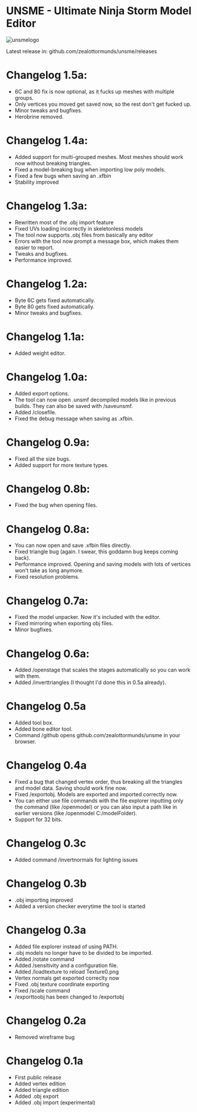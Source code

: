 # UNSME - Ultimate Ninja Storm Model Editor

![unsmelogo](https://user-images.githubusercontent.com/33766519/35544569-cfeb386a-0549-11e8-8bdf-f2c8fa1acc6e.png)

Latest release in: github.com/zealottormunds/unsme/releases

# Changelog 1.5a:
- 6C and 80 fix is now optional, as it fucks up meshes with multiple groups.
- Only vertices you moved get saved now, so the rest don't get fucked up.
- Minor tweaks and bugfixes.
- Herobrine removed.

# Changelog 1.4a:
- Added support for multi-grouped meshes. Most meshes should work now without breaking triangles.
- Fixed a model-breaking bug when importing low poly models.
- Fixed a few bugs when saving an .xfbin
- Stability improved

# Changelog 1.3a:
- Rewritten most of the .obj import feature
- Fixed UVs loading incorrectly in skeletonless models
- The tool now supports .obj files from basically any editor
- Errors with the tool now prompt a message box, which makes them easier to report.
- Tweaks and bugfixes.
- Performance improved.

# Changelog 1.2a:
- Byte 6C gets fixed automatically.
- Byte 80 gets fixed automatically.
- Minor tweaks and bugfixes.

# Changelog 1.1a:
- Added weight editor.

# Changelog 1.0a:
- Added export options.
- The tool can now open .unsmf decompiled models like in previous builds. They can also be saved with /saveunsmf.
- Added /closefile.
- Fixed the debug message when saving as .xfbin.

# Changelog 0.9a:
- Fixed all the size bugs.
- Added support for more texture types.

# Changelog 0.8b:
- Fixed the bug when opening files.

# Changelog 0.8a:
- You can now open and save .xfbin files directly.
- Fixed triangle bug (again. I swear, this goddamn bug keeps coming back).
- Performance improved. Opening and saving models with lots of vertices won't take as long anymore.
- Fixed resolution problems.

# Changelog 0.7a:
- Fixed the model unpacker. Now it's included with the editor.
- Fixed mirroring when exporting obj files.
- Minor bugfixes.

# Changelog 0.6a:
- Added /openstage that scales the stages automatically so you can work with them.
- Added /inverttriangles (I thought I'd done this in 0.5a already).

# Changelog 0.5a
- Added tool box.
- Added bone editor tool.
- Command /github opens github.com/zealottormunds/unsme in your browser.

# Changelog 0.4a
- Fixed a bug that changed vertex order, thus breaking all the triangles and model data. Saving should work fine now.
- Fixed /exportobj. Models are exported and imported correctly now.
- You can either use file commands with the file explorer inputting only the command (like /openmodel) or you can also input a path like in earlier versions (like /openmodel C:/modelFolder).
- Support for 32 bits.

# Changelog 0.3c
- Added command /invertnormals for lighting issues

# Changelog 0.3b
- .obj importing improved
- Added a version checker everytime the tool is started

# Changelog 0.3a
- Added file explorer instead of using PATH.
- .obj models no longer have to be divided to be imported.
- Added /rotate command
- Added /sensitivity and a configuration file.
- Added /loadtexture to reload Texture0.png
- Vertex normals get exported correclty now
- Fixed .obj texture coordinate exporting
- Fixed /scale command
- /exporttoobj has been changed to /exportobj

# Changelog 0.2a
- Removed wireframe bug

# Changelog 0.1a
- First public release
- Added vertex edition
- Added triangle edition
- Added .obj export
- Added .obj import (experimental)
